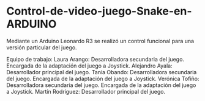 # Control-de-video-juego-Snake-en-ARDUINO
Mediante un Arduino Leonardo R3 se realizó un control funcional para una versión particular del juego.

Equipo de trabajo:
                  Laura Arango: Desarrolladora secundaria del juego. Encargada de la adaptación del juego a Joystick.
                  Alejandro Ayala: Desarrollador principal del juego.
                  Tania Obando: Desarrolladora secundaria del juego. Encargada de la adaptación del juego a Joystick.
                  Verónica Tofiño: Desarrolladora secundaria del juego. Encargada de la adaptación del juego a Joystick.
                  Martín Rodríguez: Desarrollador principal del juego.
